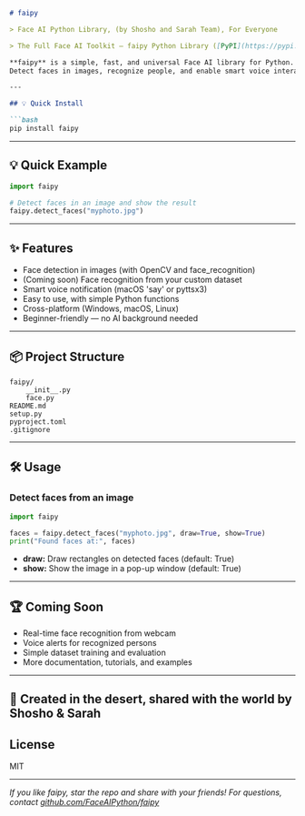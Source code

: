 ````markdown
# faipy

> Face AI Python Library, (by Shosho and Sarah Team), For Everyone

> The Full Face AI Toolkit — faipy Python Library ([PyPI](https://pypi.org/project/faipy/))

**faipy** is a simple, fast, and universal Face AI library for Python.  
Detect faces in images, recognize people, and enable smart voice interaction — in just two lines!

---

## 💡 Quick Install

```bash
pip install faipy
````

---

## 💡 Quick Example

```python
import faipy

# Detect faces in an image and show the result
faipy.detect_faces("myphoto.jpg")
```

---

## ✨ Features

* Face detection in images (with OpenCV and face\_recognition)
* (Coming soon) Face recognition from your custom dataset
* Smart voice notification (macOS 'say' or pyttsx3)
* Easy to use, with simple Python functions
* Cross-platform (Windows, macOS, Linux)
* Beginner-friendly — no AI background needed

---

## 📦 Project Structure

```
faipy/
    __init__.py
    face.py
README.md
setup.py
pyproject.toml
.gitignore
```

---

## 🛠️ Usage

### Detect faces from an image

```python
import faipy

faces = faipy.detect_faces("myphoto.jpg", draw=True, show=True)
print("Found faces at:", faces)
```

* **draw:** Draw rectangles on detected faces (default: True)
* **show:** Show the image in a pop-up window (default: True)

---

## 🏆 Coming Soon

* Real-time face recognition from webcam
* Voice alerts for recognized persons
* Simple dataset training and evaluation
* More documentation, tutorials, and examples

---

## 🎉 Created in the desert, shared with the world by Shosho & Sarah

## License

MIT

---

*If you like faipy, star the repo and share with your friends! For questions, contact [github.com/FaceAIPython/faipy](https://github.com/FaceAIPython/faipy)*


